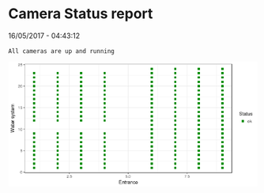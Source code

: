 Camera Status report
================
16/05/2017 - 04:43:12

    All cameras are up and running

![](camreport_files/figure-markdown_github/unnamed-chunk-2-1.png)
